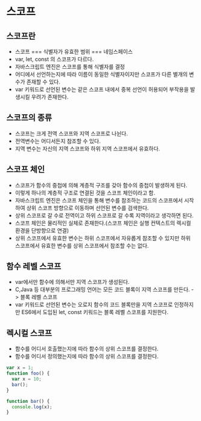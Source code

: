 # 스코프

## 스코프란

- 스코프 === 식별자가 유효한 범위 === 네임스페이스
- var, let, const 의 스코프가 다르다.
- 자바스크립트 엔진은 스코프를 통해 식별자를 결정
- 어디에서 선언하는지에 따라 이름이 동일한 식별자이지만 스코프가 다른 별개의 변수가 존재할 수 있다.
- var 키워드로 선언된 변수는 같은 스코프 내에서 중복 선언이 허용되어 부작용을 발생시킬 우려가 존재한다.

## 스코프의 종류

- 스코프는 크게 전역 스코프와 지역 스코프로 나뉜다.
- 전역변수는 어디서든지 참조할 수 있다.
- 지역 변수는 자신의 지역 스코프와 하위 지역 스코프에서 유효하다.

## 스코프 체인

- 스코프가 함수의 중첩에 의해 계층적 구조를 갖아 함수의 중첩이 발생하게 된다.
- 이렇게 하나의 계층적 구조로 연결된 것을 스코프 체인이라고 함.
- 자바스크립트 엔진은 스코프 체인을 통해 변수를 참조하는 코드의 스코프에서 시작하여 상위 스코프 방향으로 이동하며 선언된 변수를 검색한다.
- 상위 스코프로 갈 수로 전역이고 하위 스코프로 갈 수록 지역이라고 생각하면 된다.
- 스코프 체인은 물리적인 실체로 존재한다.(스코프 체인은 실행 컨텍스트의 렉시컬 환경을 단방향으로 연결)
- 상위 스코프에서 유효한 변수는 하위 스코프에서 자유롭게 참조할 수 있지만 하위 스코프에서 유효한 변수를 상위 스코프에서 참조할 수는 없다.

## 함수 레벨 스코프

- var에서만 함수에 의해서만 지역 스코프가 생성된다.
- C,Java 등 대부분의 프로그래밍 언어는 모든 코드 블록이 지역 스코프를 만든다. -> 블록 레벨 스코프
- var 키워드로 선언된 변수는 오로지 함수의 코드 블록만을 지역 스코프로 인정하지만 ES6에서 도입된 let, const 키워드는 블록 레벨 스코프를 지원한다.

## 렉시컬 스코프

- 함수를 어디서 호출했는지에 따라 함수의 상위 스코프를 결정한다.
- 함수를 어디서 정의했는지에 따라 함수의 상위 스코프를 결정한다.

```javascript
var x = 1;
function foo() {
  var x = 10;
  bar();
}

function bar() {
  console.log(x);
}
```
